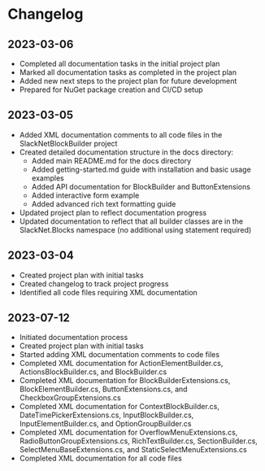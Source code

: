 # Changelog

## 2023-03-06

- Completed all documentation tasks in the initial project plan
- Marked all documentation tasks as completed in the project plan
- Added new next steps to the project plan for future development
- Prepared for NuGet package creation and CI/CD setup

## 2023-03-05

- Added XML documentation comments to all code files in the SlackNetBlockBuilder project
- Created detailed documentation structure in the docs directory:
  - Added main README.md for the docs directory
  - Added getting-started.md guide with installation and basic usage examples
  - Added API documentation for BlockBuilder and ButtonExtensions
  - Added interactive form example
  - Added advanced rich text formatting guide
- Updated project plan to reflect documentation progress
- Updated documentation to reflect that all builder classes are in the SlackNet.Blocks namespace (no additional using statement required)

## 2023-03-04

- Created project plan with initial tasks
- Created changelog to track project progress
- Identified all code files requiring XML documentation

## 2023-07-12
- Initiated documentation process
- Created project plan with initial tasks
- Started adding XML documentation comments to code files
- Completed XML documentation for ActionElementBuilder.cs, ActionsBlockBuilder.cs, and BlockBuilder.cs
- Completed XML documentation for BlockBuilderExtensions.cs, BlockElementBuilder.cs, ButtonExtensions.cs, and CheckboxGroupExtensions.cs
- Completed XML documentation for ContextBlockBuilder.cs, DateTimePickerExtensions.cs, InputBlockBuilder.cs, InputElementBuilder.cs, and OptionGroupBuilder.cs
- Completed XML documentation for OverflowMenuExtensions.cs, RadioButtonGroupExtensions.cs, RichTextBuilder.cs, SectionBuilder.cs, SelectMenuBaseExtensions.cs, and StaticSelectMenuExtensions.cs
- Completed XML documentation for all code files 